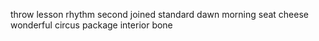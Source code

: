throw lesson rhythm second joined standard dawn morning seat cheese wonderful circus package interior bone